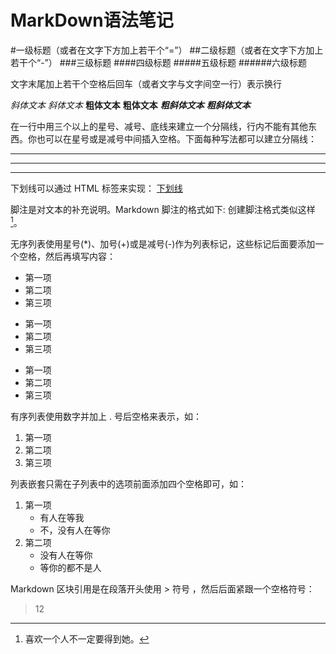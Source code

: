 # MarkDown语法笔记

#一级标题（或者在文字下方加上若干个“=”）
##二级标题（或者在文字下方加上若干个“-”）
###三级标题
####四级标题
#####五级标题
######六级标题

文字末尾加上若干个空格后回车（或者文字与文字间空一行）表示换行

*斜体文本*
_斜体文本_
**粗体文本**
__粗体文本__
***粗斜体文本***
___粗斜体文本___

在一行中用三个以上的星号、减号、底线来建立一个分隔线，行内不能有其他东西。你也可以在星号或是减号中间插入空格。下面每种写法都可以建立分隔线：
****
----
____


下划线可以通过 HTML 标签来实现：
<u>下划线</u>      

脚注是对文本的补充说明。Markdown 脚注的格式如下:
创建脚注格式类似这样 [^RUNOOB]。

[^RUNOOB]: 喜欢一个人不一定要得到她。

无序列表使用星号(*)、加号(+)或是减号(-)作为列表标记，这些标记后面要添加一个空格，然后再填写内容：
* 第一项
* 第二项
* 第三项

+ 第一项
+ 第二项
+ 第三项

- 第一项
- 第二项
- 第三项

有序列表使用数字并加上 . 号后空格来表示，如：
1. 第一项
2. 第二项
3. 第三项

列表嵌套只需在子列表中的选项前面添加四个空格即可，如：
1. 第一项
    - 有人在等我
    + 不，没有人在等你
2. 第二项
    * 没有人在等你
    - 等你的都不是人

Markdown 区块引用是在段落开头使用 > 符号 ，然后后面紧跟一个空格符号：
> 12